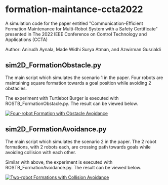 # formation-maintance-ccta2022
 A simulation code for the paper entitled "Communication-Efficient Formation Maintenance for Multi-Robot System with a Safety Certificate" presented in The 2022 IEEE Conference on Control Technology and Applications (CCTA) 

Author: Anirudh Aynala, Made Widhi Surya Atman, and Azwirman Gusrialdi

## sim2D_FormationObstacle.py
The main script which simulates the scenario 1 in the paper. Four robots are maintaining square formation towards a goal position while avoiding 2 obstacles.

The experiment with Turtlebot Burger is executed with ROSTB_FormationObstacle.py. The result can be viewed below.

[![Four-robot Formation with Obstacle Avoidance](https://img.youtube.com/vi/Ke9bf71z-pQ/0.jpg)](https://www.youtube.com/watch?v=Ke9bf71z-pQ "Four-robot Formation with Obstacle Avoidance")



## sim2D_FormationAvoidance.py
The main script which simulates the scenario 2 in the paper. The 2 robot formations, with 2 robots each, are crossing path towards goals while avoiding collision with each other.

Similar with above, the experiment is executed with ROSTB_FormationAvoidance.py. The result can be viewed below. 

[![Two-robot Formations with Collision Avoidance](https://img.youtube.com/vi/HoJuWlrpWqA/0.jpg)](https://www.youtube.com/watch?v=HoJuWlrpWqA "Two-robot Formations with Collision Avoidance")
